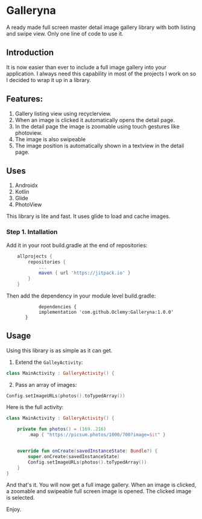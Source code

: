 # Galleryna
A ready made full screen master detail image gallery library with both listing and swipe view. Only one line of code to use it.

## Introduction
It is now easier than ever to include a full image gallery into your application. I always need this capability in most of the projects 
I work on so I decided to wrap it up in a library.

## Features:

1. Gallery listing view using recyclerview.
2. When an image is clicked it automatically opens the detail page.
3. In the detail page the image is zoomable using touch gestures like photoview.
4. The image is also swipeable
5. The image position is automatically shown in a textview in the detail page.

## Uses
1. Androidx
2. Kotlin
3. Glide
4. PhotoView

This library is lite and fast. It uses glide to load and cache images.

### Step 1. Intallation
Add it in your root build.gradle at the end of repositories:

```groovy
	allprojects {
		repositories {
			...
			maven { url 'https://jitpack.io' }
		}
	}
```
Then add the dependency in your module level build.gradle:
```
            dependencies {
	        implementation 'com.github.Oclemy:Galleryna:1.0.0'
	   }
```

## Usage

Using this library is as simple as it can get. 

1. Extend the `GalleyActivity`:

```kotlin
class MainActivity : GalleryActivity() {
```

2. Pass an array of images:

```kotlin
Config.setImageURLs(photos().toTypedArray())
```

Here is the full activity:
```kotlin
class MainActivity : GalleryActivity() {

    private fun photos() = (169..216)
        .map { "https://picsum.photos/1000/700?image=$it" }


    override fun onCreate(savedInstanceState: Bundle?) {
        super.onCreate(savedInstanceState)
        Config.setImageURLs(photos().toTypedArray())
    }
}
```

And that's it. You will now get a full image gallery. When an image is clicked, a zoomable and swipeable full screen image is opened. The clicked image is selected.

Enjoy.
